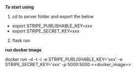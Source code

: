 
**To start using**

1) cd to server folder and export the below  

 - export STRIPE_PUBLISHABLE_KEY=xxx
 - export STRIPE_SECRET_KEY=xxx

2) flask run

**run docker image**

docker run -d -t -i -e STRIPE_PUBLISHABLE_KEY='xxx' -e STRIPE_SECRET_KEY='xxx' -p 5000:5000 <<docker_image>>